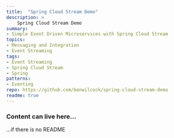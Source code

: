 ```yaml
---
title:  "Spring Cloud Stream Demo"
description: >
    Spring Cloud Stream Demo
summary:
- Simple Event Driven Microservices with Spring Cloud Stream
topics:
- Messaging and Integration
- Event Streaming
tags:
- Event Streaming
- Spring Cloud Stream
- Spring
patterns:
- Eventing
repo: https://github.com/benwilcock/spring-cloud-stream-demo
readme: true
---
```


### Content can live here...

 ...if there is no README